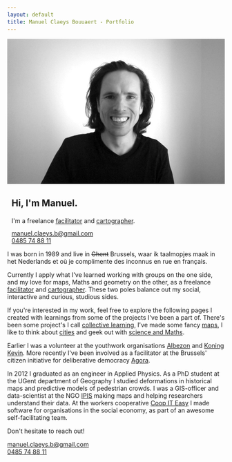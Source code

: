 ```yaml
---
layout: default
title: Manuel Claeys Bouuaert - Portfolio
---
```

<div class="image-box">
    <img src="img/manuel.jpg">
    <div style="margin:auto 10px">
        <h2>Hi, I'm Manuel.</h2>
        <div style="margin-top: 20px;">
            I'm a freelance <a href="/facili" class="internal">facilitator</a> and <a href="/carto" class="internal">cartographer</a>.
        </div>
        <div style="margin-top: 12px;">
            <a href="mailto:manuel.claeys.b@gmail.com" class="email">manuel.claeys.b@gmail.com</a><br>
            <a href="tel:+32485748811" class="phone">0485 74 88 11</a>
        </div>
    </div>
</div>

I was born in 1989 and live in ~~Ghent~~ Brussels, waar ik taalmopjes maak in het Nederlands et où je complimente des inconnus en rue en français.

Currently I apply what I've learned working with groups on the one side, and my love for maps, Maths and geometry on the other, as a freelance <a href="/facili" class="internal">facilitator</a> and <a href="/carto" class="internal">cartographer</a>. These two poles balance out my social, interactive and curious, studious sides.

If you're interested in my work, feel free to explore the following pages I created with learnings from some of the projects I've been a part of. There's been some project's I call <a href="/collective" class="internal">collective learning</a>, I've made some fancy <a href="/maps" class="internal">maps</a>, I like to think about <a href="/urban" class="internal">cities</a> and geek out with <a href="/science" class="internal">science and Maths</a>.

Earlier I was a volunteer at the youthwork organisations [Albezon](https://www.albezon.be/) and [Koning Kevin](https://koningkevin.be/). More recently I've been involved as a facilitator at the Brussels' citizen initiative for deliberative democracy [Agora](https://agora.brussels).

In 2012 I graduated as an engineer in Applied Physics. As a PhD student at the UGent department of Geography I studied deformations in historical maps and predictive models of pedestrian crowds. I was a GIS-officer and data-scientist at the NGO [IPIS](https://ipisresearch.be) making maps and helping researchers understand their data. At the workers cooperative [Coop IT Easy](https://coopiteasy.be) I made software for organisations in the social economy, as part of an awesome self-facilitating team.

Don't hesitate to reach out!

<div class="focus" markdown="1">
<a href="mailto:manuel.claeys.b@gmail.com" class="email">manuel.claeys.b@gmail.com</a><br>
<a href="tel:+32485748811" class="phone">0485 74 88 11</a>
</div>